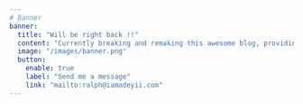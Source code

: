 ```yaml
---
# Banner
banner:
  title: "Will be right back !!"
  content: "Currently breaking and remaking this awesome blog, providing everything you need to jumpstart your career, projects and save valuable time."
  image: "/images/banner.png"
  button:
    enable: true
    label: "Send me a message"
    link: "mailto:ralph@iamadeyii.com"
---
```


